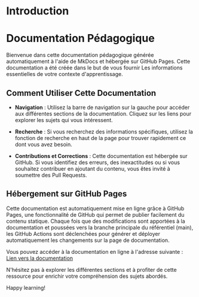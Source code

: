 # Introduction

# Documentation Pédagogique

Bienvenue dans cette documentation pédagogique générée automatiquement à l'aide de MkDocs et hébergée sur GitHub Pages. Cette documentation a été créée dans le but de vous fournir Les informations essentielles de votre contexte d'apprentissage.

## Comment Utiliser Cette Documentation

- **Navigation** : Utilisez la barre de navigation sur la gauche pour accéder aux différentes sections de la documentation. Cliquez sur les liens pour explorer les sujets qui vous intéressent.

- **Recherche** : Si vous recherchez des informations spécifiques, utilisez la fonction de recherche en haut de la page pour trouver rapidement ce dont vous avez besoin.

- **Contributions et Corrections** : Cette documentation est hébergée sur GitHub. Si vous identifiez des erreurs, des inexactitudes ou si vous souhaitez contribuer en ajoutant du contenu, vous êtes invité à soumettre des Pull Requests.

## Hébergement sur GitHub Pages

Cette documentation est automatiquement mise en ligne grâce à GitHub Pages, une fonctionnalité de GitHub qui permet de publier facilement du contenu statique. Chaque fois que des modifications sont apportées à la documentation et poussées vers la branche principale du référentiel (main), les GitHub Actions sont déclenchées pour générer et déployer automatiquement les changements sur la page de documentation.

Vous pouvez accéder à la documentation en ligne à l'adresse suivante : [Lien vers la documentation](https://squidfunk.github.io/mkdocs-material/publishing-your-site/)

N'hésitez pas à explorer les différentes sections et à profiter de cette ressource pour enrichir votre compréhension des sujets abordés.

Happy learning!

